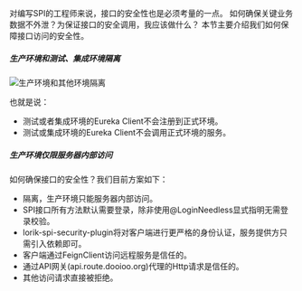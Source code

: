 
对编写SPI的工程师来说，接口的安全性也是必须考量的一点。
如何确保关键业务数据不外泄？为保证接口的安全调用，我应该做什么？
本节主要介绍我们如何保障接口访问的安全性。 
 
##### 生产环境和测试、集成环境隔离
![生产环境和其他环境隔离]({{book.imagePath}}/parts/chapter2/images/enviroment-isolation.png)

也就是说：
* 测试或者集成环境的Eureka Client不会注册到正式环境。
* 测试或集成环境的Eureka Client不会调用正式环境的服务。

##### 生产环境仅限服务器内部访问


 如何确保接口的安全性？我们目前方案如下：

*  隔离，生产环境只能服务器内部访问。  
*   SPI接口所有方法默认需要登录，除非使用@LoginNeedless显式指明无需登录校验。
*  lorik-spi-security-plugin将对客户端进行更严格的身份认证，服务提供方只需引入依赖即可。  
*  客户端通过FeignClient访问远程服务是信任的。
*  通过API网关(api.route.dooioo.org)代理的Http请求是信任的。
*  其他访问请求直接被拒绝。








